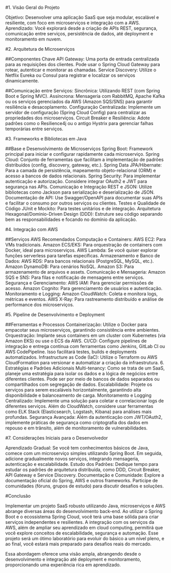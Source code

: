 #1. Visão Geral do Projeto

Objetivo: Desenvolver uma aplicação SaaS que seja modular, escalável e resiliente, com foco em microserviços e integração com a AWS.
Aprendizado: Você explorará desde a criação de APIs REST, segurança, comunicação entre serviços, persistência de dados, até deployment e monitoramento em nuvem.

#2. Arquitetura de Microserviços

##Componentes Chave
API Gateway: Uma porta de entrada centralizada para as requisições dos clientes. Pode usar o Spring Cloud Gateway para rotear, autenticar e monitorar as chamadas.
Service Discovery: Utilize o Netflix Eureka ou Consul para registrar e localizar os serviços dinamicamente.

##Comunicação entre Serviços:
Sincrônica: Utilizando REST (com Spring Boot e Spring MVC).
Assíncrona: Mensageria com RabbitMQ, Apache Kafka ou os serviços gerenciados da AWS (Amazon SQS/SNS) para garantir resiliência e desacoplamento.
Configuração Centralizada: Implemente um servidor de configuração (Spring Cloud Config) para centralizar as propriedades dos microserviços.
Circuit Breaker e Resiliência: Adote padrões como o Resilience4j ou o antigo Hystrix para gerenciar falhas temporárias entre serviços.

#3. Frameworks e Bibliotecas em Java

##Base e Desenvolvimento de Microserviços
Spring Boot: Framework principal para iniciar e configurar rapidamente cada microserviço.
Spring Cloud: Conjunto de ferramentas que facilitam a implementação de padrões distribuídos (config, discovery, gateway, etc.).
Spring Data JPA/Hibernate: Para a camada de persistência, mapeamento objeto-relacional (ORM) e acesso a bancos de dados relacionais.
Spring Security: Para implementar autenticação e autorização. Considere integrar OAuth2 e JWT para segurança nas APIs.
Comunicação e Integração
REST e JSON: Utilize bibliotecas como Jackson para serialização e deserialização de JSON.
Documentação de API: Use Swagger/OpenAPI para documentar suas APIs e facilitar o consumo por outros serviços ou clientes.
Testes e Qualidade de Código
JUnit e Mockito: Para testes unitários e de integração.
Arquitetura Hexagonal/Dominio-Driven Design (DDD): Estruture seu código separando bem as responsabilidades e focando no domínio da aplicação.

#4. Integração com AWS

##Serviços AWS Recomendados
Computação e Containers:
AWS EC2: Para VMs tradicionais.
Amazon ECS/EKS: Para orquestração de containers com Docker, ideal para microserviços.
AWS Lambda: Se você quiser explorar funções serverless para tarefas específicas.
Armazenamento e Banco de Dados:
AWS RDS: Para bancos relacionais (PostgreSQL, MySQL, etc.).
Amazon DynamoDB: Para cenários NoSQL.
Amazon S3: Para armazenamento de arquivos e assets.
Comunicação e Mensageria:
Amazon SQS e SNS: Para filas e notificação de mensagens entre serviços.
Segurança e Gerenciamento:
AWS IAM: Para gerenciar permissões de acesso.
Amazon Cognito: Para gerenciamento de usuários e autenticação.
Monitoramento e Logging:
Amazon CloudWatch: Coleta e monitora logs, métricas e eventos.
AWS X-Ray: Para rastreamento distribuído e análise de performance dos microserviços.

#5. Pipeline de Desenvolvimento e Deployment

##Ferramentas e Processos
Containerização: Utilize o Docker para empacotar seus microserviços, garantindo consistência entre ambientes.
Orquestração: Implante seus containers em um cluster com Kubernetes (via Amazon EKS) ou use o ECS da AWS.
CI/CD: Configure pipelines de integração e entrega contínua com ferramentas como Jenkins, GitLab CI ou AWS CodePipeline. Isso facilitará testes, builds e deployments automatizados.
Infrastructure as Code (IaC): Utilize o Terraform ou AWS CloudFormation para versionar e automatizar a criação da infraestrutura.
6. Estratégias e Padrões Adicionais
Multi-tenancy: Como se trata de um SaaS, planeje uma estratégia para isolar os dados e a lógica de negócios entre diferentes clientes. Pode ser por meio de bancos de dados separados ou compartilhados com segregação de dados.
Escalabilidade: Projete os serviços para serem escaláveis horizontalmente, garantindo alta disponibilidade e balanceamento de carga.
Monitoramento e Logging Centralizado: Implemente uma solução para coletar e correlacionar logs de diferentes serviços. Além do CloudWatch, considere usar ferramentas como ELK Stack (Elasticsearch, Logstash, Kibana) para análises mais profundas.
Segurança Avançada: Além da autenticação com JWT/OAuth2, implemente práticas de segurança como criptografia dos dados em repouso e em trânsito, além de monitoramento de vulnerabilidades.

#7. Considerações Iniciais para o Desenvolvedor

Aprendizado Gradual: Se você tem conhecimentos básicos de Java, comece com um microserviço simples utilizando Spring Boot. Em seguida, adicione gradualmente novos serviços, integrando mensageria, autenticação e escalabilidade.
Estudo dos Padrões: Dedique tempo para estudar os padrões de arquitetura distribuída, como DDD, Circuit Breaker, API Gateway e Service Discovery.
Documentação e Comunidade: Explore a documentação oficial do Spring, AWS e outros frameworks. Participe de comunidades (fóruns, grupos de estudo) para discutir desafios e soluções.

#Conclusão

Implementar um projeto SaaS robusto utilizando Java, microserviços e AWS abrange diversas áreas do desenvolvimento back-end. Ao utilizar o Spring Boot e o ecossistema Spring Cloud, você terá uma base sólida para criar serviços independentes e resilientes. A integração com os serviços da AWS, além de ampliar seu aprendizado em cloud computing, permitirá que você explore conceitos de escalabilidade, segurança e automação. Esse projeto será um ótimo laboratório para evoluir do básico a um nível pleno, e ao final, você estará mais preparado para desafios reais do mercado.

Essa abordagem oferece uma visão ampla, abrangendo desde o desenvolvimento e integração até deployment e monitoramento, proporcionando uma experiência rica em aprendizado.
